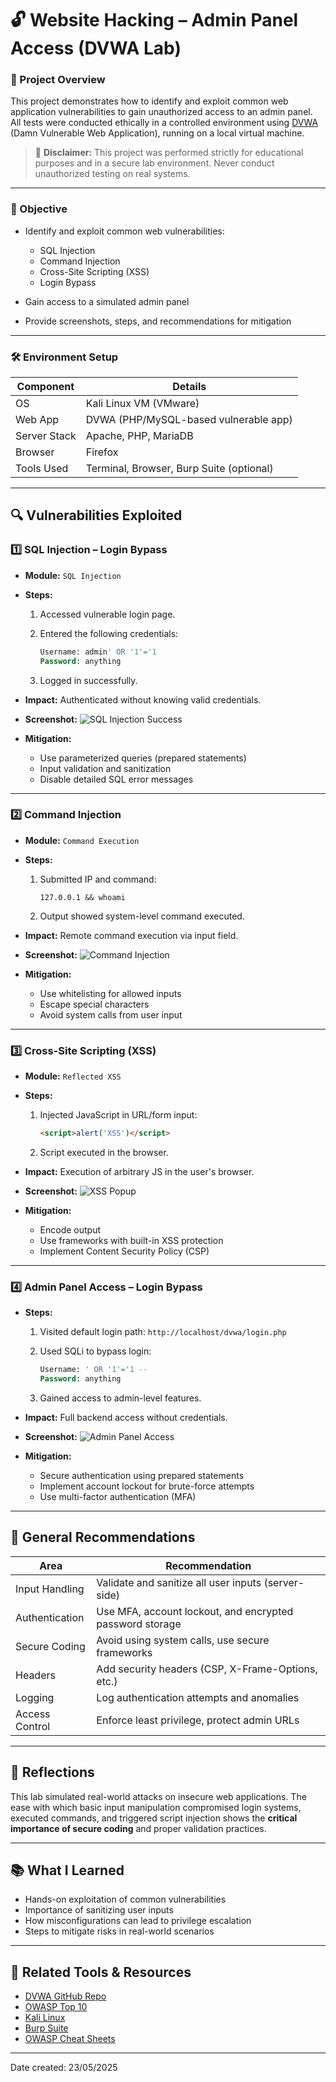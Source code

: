 # 🔓 Website Hacking – Admin Panel Access (DVWA Lab)

### 📁 Project Overview

This project demonstrates how to identify and exploit common web application vulnerabilities to gain unauthorized access to an admin panel. All tests were conducted ethically in a controlled environment using [DVWA](https://github.com/digininja/DVWA) (Damn Vulnerable Web Application), running on a local virtual machine.

> 🚨 **Disclaimer:** This project was performed strictly for educational purposes and in a secure lab environment. Never conduct unauthorized testing on real systems.

---

### 🎯 Objective

* Identify and exploit common web vulnerabilities:

  * SQL Injection
  * Command Injection
  * Cross-Site Scripting (XSS)
  * Login Bypass
* Gain access to a simulated admin panel
* Provide screenshots, steps, and recommendations for mitigation

---

### 🛠️ Environment Setup

| Component    | Details                                  |
| ------------ | ---------------------------------------- |
| OS           | Kali Linux VM (VMware)                   |
| Web App      | DVWA (PHP/MySQL-based vulnerable app)    |
| Server Stack | Apache, PHP, MariaDB                     |
| Browser      | Firefox                                  |
| Tools Used   | Terminal, Browser, Burp Suite (optional) |

---

## 🔍 Vulnerabilities Exploited

### 1️⃣ SQL Injection – Login Bypass

* **Module:** `SQL Injection`

* **Steps:**

  1. Accessed vulnerable login page.
  2. Entered the following credentials:

     ```sql
     Username: admin' OR '1'='1
     Password: anything
     ```
  3. Logged in successfully.

* **Impact:** Authenticated without knowing valid credentials.

* **Screenshot:**
  ![SQL Injection Success](screenshots/sql-injection.png)

* **Mitigation:**

  * Use parameterized queries (prepared statements)
  * Input validation and sanitization
  * Disable detailed SQL error messages

---

### 2️⃣ Command Injection

* **Module:** `Command Execution`

* **Steps:**

  1. Submitted IP and command:

     ```
     127.0.0.1 && whoami
     ```
  2. Output showed system-level command executed.

* **Impact:** Remote command execution via input field.

* **Screenshot:**
  ![Command Injection](screenshots/command-injection.png)

* **Mitigation:**

  * Use whitelisting for allowed inputs
  * Escape special characters
  * Avoid system calls from user input

---

### 3️⃣ Cross-Site Scripting (XSS)

* **Module:** `Reflected XSS`

* **Steps:**

  1. Injected JavaScript in URL/form input:

     ```html
     <script>alert('XSS')</script>
     ```
  2. Script executed in the browser.

* **Impact:** Execution of arbitrary JS in the user's browser.

* **Screenshot:**
  ![XSS Popup](screenshots/xss.png)

* **Mitigation:**

  * Encode output
  * Use frameworks with built-in XSS protection
  * Implement Content Security Policy (CSP)

---

### 4️⃣ Admin Panel Access – Login Bypass

* **Steps:**

  1. Visited default login path: `http://localhost/dvwa/login.php`
  2. Used SQLi to bypass login:

     ```sql
     Username: ' OR '1'='1 --
     Password: anything
     ```
  3. Gained access to admin-level features.

* **Impact:** Full backend access without credentials.

* **Screenshot:**
  ![Admin Panel Access](screenshots/admin-panel.png)

* **Mitigation:**

  * Secure authentication using prepared statements
  * Implement account lockout for brute-force attempts
  * Use multi-factor authentication (MFA)

---

## 🔐 General Recommendations

| Area           | Recommendation                                           |
| -------------- | -------------------------------------------------------- |
| Input Handling | Validate and sanitize all user inputs (server-side)      |
| Authentication | Use MFA, account lockout, and encrypted password storage |
| Secure Coding  | Avoid using system calls, use secure frameworks          |
| Headers        | Add security headers (CSP, X-Frame-Options, etc.)        |
| Logging        | Log authentication attempts and anomalies                |
| Access Control | Enforce least privilege, protect admin URLs              |

---

## 💬 Reflections

This lab simulated real-world attacks on insecure web applications. The ease with which basic input manipulation compromised login systems, executed commands, and triggered script injection shows the **critical importance of secure coding** and proper validation practices.

---

## 📚 What I Learned

* Hands-on exploitation of common vulnerabilities
* Importance of sanitizing user inputs
* How misconfigurations can lead to privilege escalation
* Steps to mitigate risks in real-world scenarios

---

## 📎 Related Tools & Resources

* [DVWA GitHub Repo](https://github.com/digininja/DVWA)
* [OWASP Top 10](https://owasp.org/www-project-top-ten/)
* [Kali Linux](https://www.kali.org/)
* [Burp Suite](https://portswigger.net/burp)
* [OWASP Cheat Sheets](https://cheatsheetseries.owasp.org/)

---

Date created: 23/05/2025
